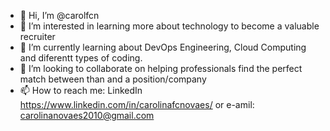 - 👋 Hi, I’m @carolfcn
- 👀 I’m interested in learning more about technology to become a valuable recruiter
- 🌱 I’m currently learning about DevOps Engineering, Cloud Computing and diferentt types of coding.
- 💞️ I’m looking to collaborate on helping professionals find the perfect match between than and a position/company
- 📫 How to reach me: LinkedIn https://www.linkedin.com/in/carolinafcnovaes/ or e-amil: carolinanovaes2010@gmail.com

<!---
carolfcn/carolfcn is a ✨ special ✨ repository because its `README.md` (this file) appears on your GitHub profile.
You can click the Preview link to take a look at your changes.
--->

